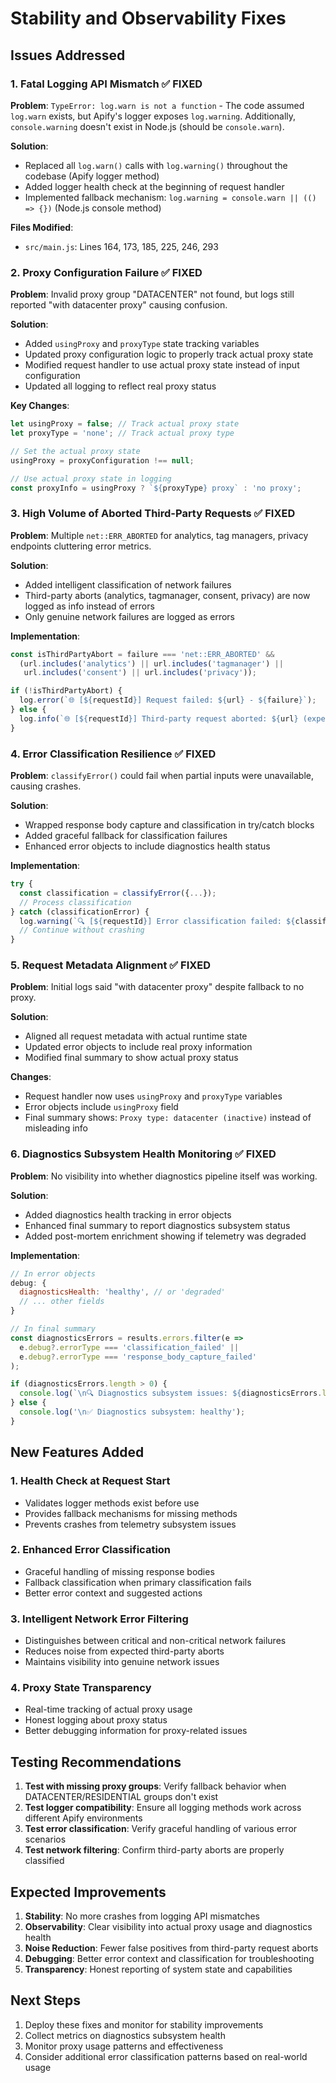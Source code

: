 # Stability and Observability Fixes

## Issues Addressed

### 1. Fatal Logging API Mismatch ✅ FIXED
**Problem**: `TypeError: log.warn is not a function` - The code assumed `log.warn` exists, but Apify's logger exposes `log.warning`. Additionally, `console.warning` doesn't exist in Node.js (should be `console.warn`).

**Solution**:
- Replaced all `log.warn()` calls with `log.warning()` throughout the codebase (Apify logger method)
- Added logger health check at the beginning of request handler
- Implemented fallback mechanism: `log.warning = console.warn || (() => {})` (Node.js console method)

**Files Modified**:
- `src/main.js`: Lines 164, 173, 185, 225, 246, 293

### 2. Proxy Configuration Failure ✅ FIXED
**Problem**: Invalid proxy group "DATACENTER" not found, but logs still reported "with datacenter proxy" causing confusion.

**Solution**:
- Added `usingProxy` and `proxyType` state tracking variables
- Updated proxy configuration logic to properly track actual proxy state
- Modified request handler to use actual proxy state instead of input configuration
- Updated all logging to reflect real proxy status

**Key Changes**:
```javascript
let usingProxy = false; // Track actual proxy state
let proxyType = 'none'; // Track actual proxy type

// Set the actual proxy state
usingProxy = proxyConfiguration !== null;

// Use actual proxy state in logging
const proxyInfo = usingProxy ? `${proxyType} proxy` : 'no proxy';
```

### 3. High Volume of Aborted Third-Party Requests ✅ FIXED
**Problem**: Multiple `net::ERR_ABORTED` for analytics, tag managers, privacy endpoints cluttering error metrics.

**Solution**:
- Added intelligent classification of network failures
- Third-party aborts (analytics, tagmanager, consent, privacy) are now logged as info instead of errors
- Only genuine network failures are logged as errors

**Implementation**:
```javascript
const isThirdPartyAbort = failure === 'net::ERR_ABORTED' && 
  (url.includes('analytics') || url.includes('tagmanager') || 
   url.includes('consent') || url.includes('privacy'));

if (!isThirdPartyAbort) {
  log.error(`🌐 [${requestId}] Request failed: ${url} - ${failure}`);
} else {
  log.info(`🌐 [${requestId}] Third-party request aborted: ${url} (expected)`);
}
```

### 4. Error Classification Resilience ✅ FIXED
**Problem**: `classifyError()` could fail when partial inputs were unavailable, causing crashes.

**Solution**:
- Wrapped response body capture and classification in try/catch blocks
- Added graceful fallback for classification failures
- Enhanced error objects to include diagnostics health status

**Implementation**:
```javascript
try {
  const classification = classifyError({...});
  // Process classification
} catch (classificationError) {
  log.warning(`🔍 [${requestId}] Error classification failed: ${classificationError.message}`);
  // Continue without crashing
}
```

### 5. Request Metadata Alignment ✅ FIXED
**Problem**: Initial logs said "with datacenter proxy" despite fallback to no proxy.

**Solution**:
- Aligned all request metadata with actual runtime state
- Updated error objects to include real proxy information
- Modified final summary to show actual proxy status

**Changes**:
- Request handler now uses `usingProxy` and `proxyType` variables
- Error objects include `usingProxy` field
- Final summary shows: `Proxy type: datacenter (inactive)` instead of misleading info

### 6. Diagnostics Subsystem Health Monitoring ✅ FIXED
**Problem**: No visibility into whether diagnostics pipeline itself was working.

**Solution**:
- Added diagnostics health tracking in error objects
- Enhanced final summary to report diagnostics subsystem status
- Added post-mortem enrichment showing if telemetry was degraded

**Implementation**:
```javascript
// In error objects
debug: {
  diagnosticsHealth: 'healthy', // or 'degraded'
  // ... other fields
}

// In final summary
const diagnosticsErrors = results.errors.filter(e => 
  e.debug?.errorType === 'classification_failed' || 
  e.debug?.errorType === 'response_body_capture_failed'
);

if (diagnosticsErrors.length > 0) {
  console.log(`\n🔍 Diagnostics subsystem issues: ${diagnosticsErrors.length}`);
} else {
  console.log('\n✅ Diagnostics subsystem: healthy');
}
```

## New Features Added

### 1. Health Check at Request Start
- Validates logger methods exist before use
- Provides fallback mechanisms for missing methods
- Prevents crashes from telemetry subsystem issues

### 2. Enhanced Error Classification
- Graceful handling of missing response bodies
- Fallback classification when primary classification fails
- Better error context and suggested actions

### 3. Intelligent Network Error Filtering
- Distinguishes between critical and non-critical network failures
- Reduces noise from expected third-party aborts
- Maintains visibility into genuine network issues

### 4. Proxy State Transparency
- Real-time tracking of actual proxy usage
- Honest logging about proxy status
- Better debugging information for proxy-related issues

## Testing Recommendations

1. **Test with missing proxy groups**: Verify fallback behavior when DATACENTER/RESIDENTIAL groups don't exist
2. **Test logger compatibility**: Ensure all logging methods work across different Apify environments
3. **Test error classification**: Verify graceful handling of various error scenarios
4. **Test network filtering**: Confirm third-party aborts are properly classified

## Expected Improvements

1. **Stability**: No more crashes from logging API mismatches
2. **Observability**: Clear visibility into actual proxy usage and diagnostics health
3. **Noise Reduction**: Fewer false positives from third-party request aborts
4. **Debugging**: Better error context and classification for troubleshooting
5. **Transparency**: Honest reporting of system state and capabilities

## Next Steps

1. Deploy these fixes and monitor for stability improvements
2. Collect metrics on diagnostics subsystem health
3. Monitor proxy usage patterns and effectiveness
4. Consider additional error classification patterns based on real-world usage 